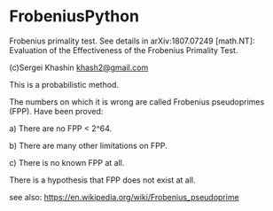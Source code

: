 # FrobeniusPython

Frobenius primality test. See details in arXiv:1807.07249 [math.NT]:
       Evaluation of the Effectiveness of the Frobenius Primality Test.

(c)Sergei Khashin khash2@gmail.com

This is a probabilistic method.

   The numbers on which it is wrong are called Frobenius pseudoprimes (FPP).
   Have been proved:

a) There are no FPP < 2^64.

b) There are many other limitations on FPP.

c) There is no known FPP at all.

There is a hypothesis that FPP does not exist at all.

see also:
   https://en.wikipedia.org/wiki/Frobenius_pseudoprime
